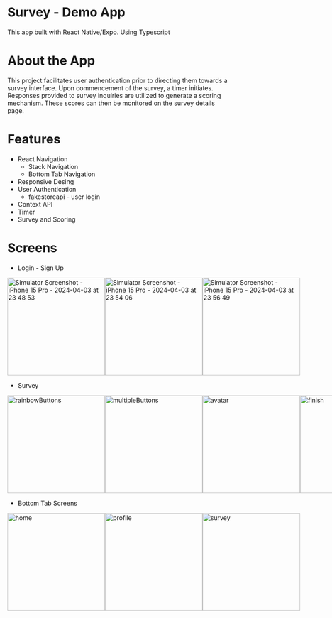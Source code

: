 # Survey - Demo App
This app built with React Native/Expo. Using Typescript

# About the App

This project facilitates user authentication prior to directing them towards a survey interface. Upon commencement of the survey, a timer initiates. 
Responses provided to survey inquiries are utilized to generate a scoring mechanism. These scores can then be monitored on the survey details page.


# Features 
- React Navigation
  - Stack Navigation
  - Bottom Tab Navigation
- Responsive Desing
- User Authentication
    - fakestoreapi - user login
- Context API
- Timer
- Survey and Scoring


# Screens

- Login - Sign Up

<div style="display: flex; justify-content: space-between;">
<img  src="https://github.com/ozenkadir/react-native-survey-demo/assets/92018201/28cd5aea-068c-4989-9fe3-d62c7419e2ec" alt="Simulator Screenshot - iPhone 15 Pro - 2024-04-03 at 23 48 53" width="220"/>
<img  src="https://github.com/ozenkadir/react-native-survey-demo/assets/92018201/31281ead-d38f-4f5b-afc5-dcdd3b8bcc3b" alt="Simulator Screenshot - iPhone 15 Pro - 2024-04-03 at 23 54 06" width="220"/>
<img src="https://github.com/ozenkadir/react-native-survey-demo/assets/92018201/e1c04c5e-26c1-406d-a447-603a6689e1b7" alt="Simulator Screenshot - iPhone 15 Pro - 2024-04-03 at 23 56 49" width="220"/>
</div>

- Survey 

<div style="display: flex; justify-content: space-between;">
<img  src="https://github.com/ozenkadir/react-native-survey-demo/assets/92018201/52b74272-243e-4070-b398-243bfe15b677" alt="rainbowButtons" width="220"/>
<img  src="https://github.com/ozenkadir/react-native-survey-demo/assets/92018201/4cc8fb0d-7309-4e83-9275-296337a83ff7" alt="multipleButtons" width="220"/>
<img  src="https://github.com/ozenkadir/react-native-survey-demo/assets/92018201/dfbe8258-3606-403d-8769-1cc738d8f6ea" alt="avatar" width="220"/>
<img src="https://github.com/ozenkadir/react-native-survey-demo/assets/92018201/d6a175ad-364c-4e48-ba88-846c57dd8b50" alt="finish" width="220"/>
</div>

- Bottom Tab Screens
<div style="display: flex; justify-content: space-between;">
<img  src="https://github.com/ozenkadir/react-native-survey-demo/assets/92018201/543318a6-e18e-45d5-a446-12ced6dbfbe1" alt="home" width="220"/>
<img  src="https://github.com/ozenkadir/react-native-survey-demo/assets/92018201/ad35fb07-8b57-4ef0-a707-3fb23e75a9dd" alt="profile" width="220"/>
<img src="https://github.com/ozenkadir/react-native-survey-demo/assets/92018201/94fe9e33-36f9-4a6e-a00d-ce9274b5bb3d" alt="survey" width="220"/>
</div>



